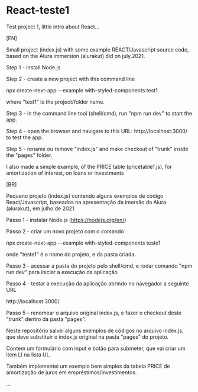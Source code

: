 # React-teste1
Test project 1, little intro about React... 



[EN]

Small project (index.js) with some example REACT/Javascript source code, based on the Alura immersion (alurakut) did on july,2021.

Step 1 - install Node.js

Step 2 - create a new project with this command line

npx create-next-app --example with-styled-components test1

where "test1" is the project/folder name.

Step 3 - in the command line tool (shell/cmd), run "npm run dev" to start the app.

Step 4 - open the browser and navigate to this URL: http://localhost:3000/ to test the app.

Step 5 - rename ou remove "index.js" and make checkout of "trunk" inside the "pages" folder.

I also made a simple example, of the PRICE table (pricetable1.js), for amortization of interest, on loans or investments



[BR]

Pequeno projeto (index.js) contendo alguns exemplos de código React/Javascript, baseados na apresentação da imersão da Alura (alurakut), em julho de 2021.

Passo 1 - instalar Node.js (https://nodejs.org/en/)

Passo 2 - criar um novo projeto com o comando

npx create-next-app --example with-styled-components teste1

onde "teste1" é o nome do projeto, e da pasta criada.

Passo 3 - acessar a pasta do projeto pelo shell/cmd, e rodar comando "npm run dev" para iniciar a execução da aplicação

Passo 4 - testar a execução da aplicação abrindo no navegador a seguinte URL

http://localhost:3000/

Passo 5 - renomear o arquivo original index.js, e fazer o checkout deste "trunk" dentro da pasta "pages".

Neste repositório salvei alguns exemplos de códigos no arquivo index.js, que deve substituir o index.js original na pasta "pages" do projeto.

Contem um formulário com input e botão para submeter, que vai criar um item LI na lista UL.

Também implementei um exemplo bem simples da tabela PRICE de amortização de juros em empréstimos/investimentos.


...
